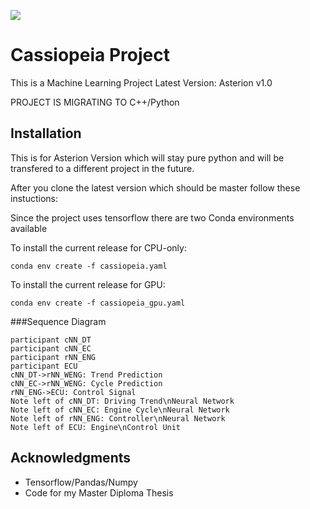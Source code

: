 [![](https://i.imgur.com/1U9te27.png)](#)

# Cassiopeia Project

This is a Machine Learning Project
Latest Version: Asterion v1.0

PROJECT IS MIGRATING TO C++/Python

## Installation

This is for Asterion Version which will stay pure python and will be transfered to a different project in the future.

After you clone the latest version which should be master follow these instuctions:

Since the project uses tensorflow there are two Conda environments available

To install the current release for CPU-only:

```
conda env create -f cassiopeia.yaml
```
To install the current release for GPU:
```
conda env create -f cassiopeia_gpu.yaml
```

###Sequence Diagram
                    
```sequence
participant cNN_DT
participant cNN_EC
participant rNN_ENG
participant ECU
cNN_DT->rNN_WENG: Trend Prediction
cNN_EC->rNN_WENG: Cycle Prediction
rNN_ENG->ECU: Control Signal
Note left of cNN_DT: Driving Trend\nNeural Network
Note left of cNN_EC: Engine Cycle\nNeural Network
Note left of rNN_ENG: Controller\nNeural Network
Note left of ECU: Engine\nControl Unit
```

## Acknowledgments

* Tensorflow/Pandas/Numpy
* Code for my Master Diploma Thesis
